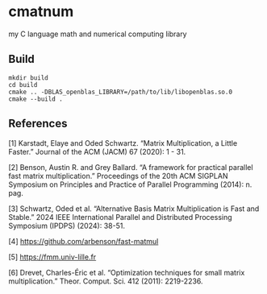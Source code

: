 # cmatnum
my C language math and numerical computing library

## Build
```
mkdir build
cd build
cmake .. -DBLAS_openblas_LIBRARY=/path/to/lib/libopenblas.so.0
cmake --build .
```

## References

[1] Karstadt, Elaye and Oded Schwartz. “Matrix Multiplication, a Little Faster.” Journal of the ACM (JACM) 67 (2020): 1 - 31.

[2] Benson, Austin R. and Grey Ballard. “A framework for practical parallel fast matrix multiplication.” Proceedings of the 20th ACM SIGPLAN Symposium on Principles and Practice of Parallel Programming (2014): n. pag.

[3] Schwartz, Oded et al. “Alternative Basis Matrix Multiplication is Fast and Stable.” 2024 IEEE International Parallel and Distributed Processing Symposium (IPDPS) (2024): 38-51.

[4] https://github.com/arbenson/fast-matmul

[5] https://fmm.univ-lille.fr

[6] Drevet, Charles-Éric et al. “Optimization techniques for small matrix multiplication.” Theor. Comput. Sci. 412 (2011): 2219-2236.
